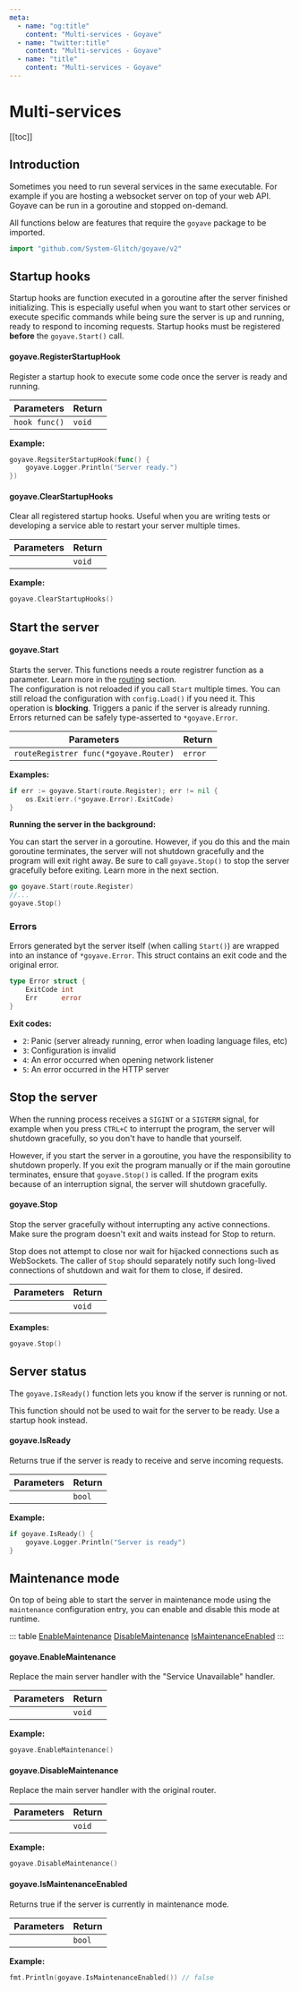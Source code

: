```yaml
---
meta:
  - name: "og:title"
    content: "Multi-services - Goyave"
  - name: "twitter:title"
    content: "Multi-services - Goyave"
  - name: "title"
    content: "Multi-services - Goyave"
---
```


# Multi-services

[[toc]]

## Introduction

Sometimes you need to run several services in the same executable. For example if you are hosting a websocket server on top of your web API. Goyave can be run in a goroutine and stopped on-demand.

All functions below are features that require the `goyave` package to be imported.

``` go
import "github.com/System-Glitch/goyave/v2"
```

## Startup hooks

Startup hooks are function executed in a goroutine after the server finished initializing. This is especially useful when you want to start other services or execute specific commands while being sure the server is up and running, ready to respond to incoming requests. Startup hooks must be registered **before** the `goyave.Start()` call.

#### goyave.RegisterStartupHook

Register a startup hook to execute some code once the server is ready and running.

| Parameters    | Return |
|---------------|--------|
| `hook func()` | `void` |

**Example:**
``` go
goyave.RegsiterStartupHook(func() {
    goyave.Logger.Println("Server ready.")
})
```

#### goyave.ClearStartupHooks

Clear all registered startup hooks. Useful when you are writing tests or developing a service able to restart your server multiple times.

| Parameters | Return |
|------------|--------|
|            | `void` |

**Example:**
``` go
goyave.ClearStartupHooks()
```

## Start the server

#### goyave.Start

Starts the server. This functions needs a route registrer function as a parameter. Learn more in the [routing](../basics/routing.html) section.  
The configuration is not reloaded if you call `Start` multiple times. You can still reload the configuration with `config.Load()` if you need it.
This operation is **blocking**. Triggers a panic if the server is already running. Errors returned can be safely type-asserted to `*goyave.Error`.

| Parameters                            | Return  |
|---------------------------------------|---------|
| `routeRegistrer func(*goyave.Router)` | `error` |

**Examples:**
``` go
if err := goyave.Start(route.Register); err != nil {
    os.Exit(err.(*goyave.Error).ExitCode)
}
```

**Running the server in the background:**

You can start the server in a goroutine. However, if you do this and the main goroutine terminates, the server will not shutdown gracefully and the program will exit right away. Be sure to call `goyave.Stop()` to stop the server gracefully before exiting. Learn more in the next section.
``` go
go goyave.Start(route.Register)
//...
goyave.Stop()
```

### Errors

Errors generated byt the server itself (when calling `Start()`) are wrapped into an instance of `*goyave.Error`. This struct contains an exit code and the original error.

``` go
type Error struct {
	ExitCode int
	Err      error
}
```

**Exit codes:**
- `2`: Panic (server already running, error when loading language files, etc)
- `3`: Configuration is invalid
- `4`: An error occurred when opening network listener
- `5`: An error occurred in the HTTP server

## Stop the server

When the running process receives a `SIGINT` or a `SIGTERM` signal, for example when you press `CTRL+C` to interrupt the program, the server will shutdown gracefully, so you don't have to handle that yourself.

However, if you start the server in a goroutine, you have the responsibility to shutdown properly. If you exit the program manually or if the main goroutine terminates, ensure that `goyave.Stop()` is called. If the program exits because of an interruption signal, the server will shutdown gracefully.

#### goyave.Stop

Stop the server gracefully without interrupting any active connections. Make sure the program doesn't exit and waits instead for Stop to return.

Stop does not attempt to close nor wait for hijacked connections such as WebSockets. The caller of `Stop` should separately notify such long-lived connections of shutdown and wait for them to close, if desired.

| Parameters | Return |
|------------|--------|
|            | `void` |

**Examples:**
``` go
goyave.Stop()
```

## Server status

The `goyave.IsReady()` function lets you know if the server is running or not.

This function should not be used to wait for the server to be ready. Use a startup hook instead.

#### goyave.IsReady

Returns true if the server is ready to receive and serve incoming requests.

| Parameters | Return |
|------------|--------|
|            | `bool` |

**Example:**
``` go
if goyave.IsReady() {
    goyave.Logger.Println("Server is ready")
}
```

## Maintenance mode

<p><Badge text="Since v2.1.0"/></p>

On top of being able to start the server in maintenance mode using the `maintenance` configuration entry, you can enable and disable this mode at runtime.

::: table
[EnableMaintenance](#goyave-enablemaintenance)
[DisableMaintenance](#goyave-disablemaintenance)
[IsMaintenanceEnabled](#goyave-ismaintenanceenabled)
:::

#### goyave.EnableMaintenance

Replace the main server handler with the "Service Unavailable" handler.

| Parameters | Return |
|------------|--------|
|            | `void` |

**Example:**
``` go
goyave.EnableMaintenance()
```

#### goyave.DisableMaintenance

Replace the main server handler with the original router.

| Parameters | Return |
|------------|--------|
|            | `void` |

**Example:**
``` go
goyave.DisableMaintenance()
```

#### goyave.IsMaintenanceEnabled

Returns true if the server is currently in maintenance mode.

| Parameters | Return |
|------------|--------|
|            | `bool` |

**Example:**
``` go
fmt.Println(goyave.IsMaintenanceEnabled()) // false
```
